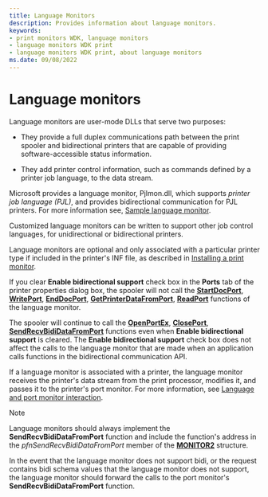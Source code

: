 ```yaml
---
title: Language Monitors
description: Provides information about language monitors.
keywords:
- print monitors WDK, language monitors
- language monitors WDK print
- language monitors WDK print, about language monitors
ms.date: 09/08/2022
---
```


# Language monitors

Language monitors are user-mode DLLs that serve two purposes:

- They provide a full duplex communications path between the print spooler and bidirectional printers that are capable of providing software-accessible status information.

- They add printer control information, such as commands defined by a printer job language, to the data stream.

Microsoft provides a language monitor, Pjlmon.dll, which supports *printer job language (PJL)*, and provides bidirectional communication for PJL printers. For more information see, [Sample language monitor](sample-language-monitor.md).

Customized language monitors can be written to support other job control languages, for unidirectional or bidirectional printers.

Language monitors are optional and only associated with a particular printer type if included in the printer's INF file, as described in [Installing a print monitor](installing-a-print-monitor.md).

If you clear **Enable bidirectional support** check box in the **Ports** tab of the printer properties dialog box, the spooler will not call the [**StartDocPort**](/previous-versions/ff562710(v=vs.85)), [**WritePort**](/windows-hardware/drivers/ddi/winsplp/nf-winsplp-writeport), [**EndDocPort**](/previous-versions/ff548742(v=vs.85)), [**GetPrinterDataFromPort**](/previous-versions/ff550506(v=vs.85)), [**ReadPort**](/windows-hardware/drivers/ddi/winsplp/nf-winsplp-readport) functions of the language monitor.

The spooler will continue to call the [**OpenPortEx**](/previous-versions/ff559596(v=vs.85)), [**ClosePort**](/windows-hardware/drivers/ddi/winsplp/nf-winsplp-closeport), [**SendRecvBidiDataFromPort**](/previous-versions/ff562071(v=vs.85)) functions even when **Enable bidirectional support** is cleared. The **Enable bidirectional support** check box does not affect the calls to the language monitor that are made when an application calls functions in the bidirectional communication API.

If a language monitor is associated with a printer, the language monitor receives the printer's data stream from the print processor, modifies it, and passes it to the printer's port monitor. For more information, see [Language and port monitor interaction](language-and-port-monitor-interaction.md).

> [!NOTE]
> Language monitors should always implement the **SendRecvBidiDataFromPort** function and include the function's address in the *pfnSendRecvBidiDataFromPort* member of the [**MONITOR2**](/windows-hardware/drivers/ddi/winsplp/ns-winsplp-_monitor2) structure.

In the event that the language monitor does not support bidi, or the request contains bidi schema values that the language monitor does not support, the language monitor should forward the calls to the port monitor's **SendRecvBidiDataFromPort** function.
